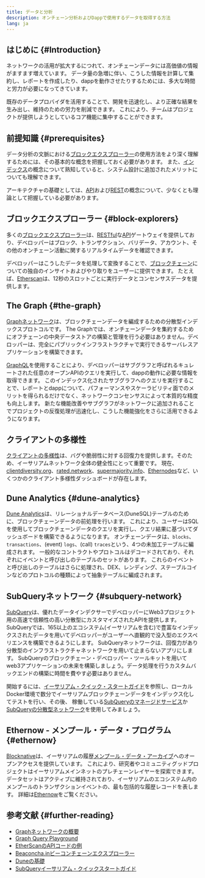 ```yaml
---
title: データと分析
description: オンチェーン分析およびDappで使用するデータを取得する方法
lang: ja
---
```


## はじめに {#Introduction}

ネットワークの活用が拡大するにつれて、オンチェーンデータには高価値の情報がますます増えています。 データ量の急増に伴い、こうした情報を計算して集約し、レポートを作成したり、dappを動作させたりするためには、多大な時間と労力が必要になってきています。

既存のデータプロバイダを活用することで、開発を迅速化し、より正確な結果を生み出し、維持のための労力を削減できます。 これにより、チームはプロジェクトが提供しようとしているコア機能に集中することができます。

## 前提知識 {#prerequisites}

データ分析の文脈における[ブロックエクスプローラー](/developers/docs/data-and-analytics/block-explorers/)の使用方法をより深く理解するためには、その基本的な概念を把握しておく必要があります。 また、[インデックス](/glossary/#index)の概念について熟知していると、システム設計に追加されたメリットについても理解できます。

アーキテクチャの基礎としては、[API](https://www.wikipedia.org/wiki/API)および[REST](https://www.wikipedia.org/wiki/Representational_state_transfer)の概念について、少なくとも理論として把握している必要があります。

## ブロックエクスプローラー {#block-explorers}

多くの[ブロックエクスプローラー](/developers/docs/data-and-analytics/block-explorers/)は、[RESTful](https://www.wikipedia.org/wiki/Representational_state_transfer)な[API](https://www.wikipedia.org/wiki/API)ゲートウェイを提供しており、デベロッパーはブロック、トランザクション、バリデータ、アカウント、その他のオンチェーン活動に関するリアルタイムデータを確認できます。

デベロッパーはこうしたデータを処理して変換することで、[ブロックチェーン](/glossary/#blockchain)についての独自のインサイトおよびやり取りをユーザーに提供できます。 たとえば、[Etherscan](https://etherscan.io)は、12秒のスロットごとに実行データとコンセンサスデータを提供します。

## The Graph {#the-graph}

[Graphネットワーク](https://thegraph.com/)は、ブロックチェーンデータを編成するための分散型インデックスプロトコルです。 The Graphでは、オンチェーンデータを集約するためにオフチェーンの中央データストアの構築と管理を行う必要はありません。デベロッパーは、完全にパブリックインフラストラクチャで実行できるサーバレスアプリケーションを構築できます。

[GraphQL](https://graphql.org/)を使用することにより、デベロッパーはサブグラフと呼ばれるキュレートされた任意のオープンAPIのクエリを実行して、dappの動作に必要な情報を取得できます。 このインデックス化されたサブグラフへのクエリを実行することで、レポートとdappについて、パフォーマンスやスケーラビリティ面でのメリットを得られるだけでなく、ネットワークコンセンサスによって本質的な精度も向上します。 新たな機能改善やサブグラフがネットワークに追加されることでプロジェクトの反復処理が迅速化し、こうした機能強化をさらに活用できるようになります。

## クライアントの多様性

[クライアントの多様性](/developers/docs/nodes-and-clients/client-diversity/)は、バグや脆弱性に対する回復力を提供します。そのため、イーサリアムネットワーク全体の健全性にとって重要です。 現在、[clientdiversity.org](https://clientdiversity.org/)、[rated.network](https://www.rated.network)、[supermajority.info](https://supermajority.info//)、[Ethernodes](https://ethernodes.org/)など、いくつかのクライアント多様性ダッシュボードが存在します。

## Dune Analytics {#dune-analytics}

[Dune Analytics](https://dune.com/)は、リレーショナルデータベース(DuneSQL)テーブルのために、ブロックチェーンデータの前処理を行います。 これにより、ユーザーはSQLを使用してブロックチェーンデータのクエリを実行し、クエリ結果に基づいてダッシュボードを構築できるようになります。 オンチェーンデータは、`blocks`、`transactions`、(event) `logs`、(call) `traces`という、4つの未加工テーブルに編成されます。 一般的なコントラクトやプロトコルはデコードされており、それぞれにイベントと呼び出しのテーブルのセットがあります。 これらのイベントと呼び出しのテーブルはさらに処理され、DEX、レンディング、ステーブルコインなどのプロトコルの種類によって抽象テーブルに編成されます。

## SubQueryネットワーク {#subquery-network}

[SubQuery](https://subquery.network/)は、優れたデータインデクサーでデベロッパーにWeb3プロジェクト用の高速で信頼性の高い分散型にカスタマイズされたAPIを提供します。 SubQueryでは、165以上のエコシステム(イーサリアムを含む)で豊富なインデックスされたデータを用いてデベロッパーがユーザーへ直観的で没入型のエクスペリエンスを構築できるようにします。 SubQueryネットワークは、回復力があり分散型のインフラストラクチャネットワークを用いて止まらないアプリにします。 SubQueryのブロックチェーン・デベロッパー・ツールキットを用いてweb3アプリケーションの未来を構築しましょう。データ処理を行うカスタムバックエンドの構築に時間を費やす必要はありません。

開始するには、[イーサリアム・クイック・スタートガイド](https://academy.subquery.network/quickstart/quickstart_chains/ethereum-gravatar.html)を参照し、ローカルDocker環境で数分でイーサリアムブロックチェーンデータをインデックス化してテストを行い、その後、 稼働している[SubQueryのマネージドサービス](https://managedservice.subquery.network/)か[SubQueryの分散型ネットワーク](https://app.subquery.network/dashboard)を使用してみましょう。

## Ethernow - メンプール・データ・プログラム {#ethernow}
[Blocknative](https://www.blocknative.com/)は、イーサリアムの履歴[メンプール・データ・アーカイブ](https://www.ethernow.xyz/mempool-data-archive)へのオープンアクセスを提供しています。 これにより、研究者やコミュニティグッドプロジェクトはイーサリアムメインネットのプレチェーンレイヤーを探索できます。 データセットはアクティブに維持されており、イーサリアムのエコシステム内のメンプールのトランザクションイベントの、最も包括的な履歴レコードを表します。  詳細は[Ethernow](https://www.ethernow.xyz/)をご覧ください。

## 参考文献 {#further-reading}

- [Graphネットワークの概要](https://thegraph.com/docs/en/about/network/)
- [Graph Query Playground](https://thegraph.com/explorer/subgraph/graphprotocol/graph-network-mainnet?version=current)
- [EtherScanのAPIコードの例](https://etherscan.io/apis#contracts)
- [Beaconcha.inビーコンチェーンエクスプローラー](https://beaconcha.in)
- [Duneの基礎](https://docs.dune.com/#dune-basics)
- [SubQueryイーサリアム・クイックスタートガイド](https://academy.subquery.network/indexer/quickstart/quickstart_chains/ethereum-gravatar.html)
